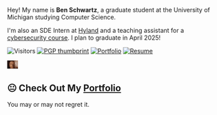 Hey! My name is **Ben Schwartz**, a graduate student at the University of Michigan studying Computer Science.

I'm also an SDE Intern at [Hyland](https://www.hyland.com/en) and a teaching assistant for a [cybersecurity course](https://eecs388.org). I plan to graduate in April 2025! 



![Visitors](https://visitor-badge.laobi.icu/badge?page_id=btschwartz12.btschwartz12)
[![PGP thumbprint](https://img.shields.io/badge/PGP-%23228B22?style=flat)](https://keys.openpgp.org/search?q=scben%40umich.edu)
[![Portfolio](https://img.shields.io/badge/Portfolio-purple?style=flat)](https://btschwartz.com/portfolio)
[![Resume](https://img.shields.io/badge/Resume-gold?style=flat)](https://btschwartz.com/resume.pdf)

<img src="dist/saul.gif" width="5%" height="auto"  />




<h2>😐 Check Out My <a href="https://btschwartz.com/portfolio">Portfolio</a></h2>



You may or may not regret it.

